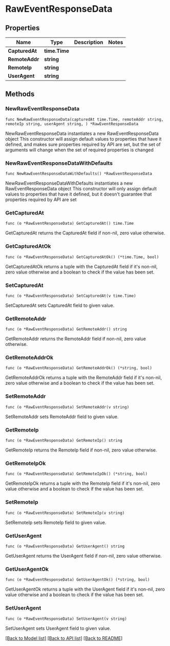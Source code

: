 # RawEventResponseData

## Properties

Name | Type | Description | Notes
------------ | ------------- | ------------- | -------------
**CapturedAt** | **time.Time** |  | 
**RemoteAddr** | **string** |  | 
**RemoteIp** | **string** |  | 
**UserAgent** | **string** |  | 

## Methods

### NewRawEventResponseData

`func NewRawEventResponseData(capturedAt time.Time, remoteAddr string, remoteIp string, userAgent string, ) *RawEventResponseData`

NewRawEventResponseData instantiates a new RawEventResponseData object
This constructor will assign default values to properties that have it defined,
and makes sure properties required by API are set, but the set of arguments
will change when the set of required properties is changed

### NewRawEventResponseDataWithDefaults

`func NewRawEventResponseDataWithDefaults() *RawEventResponseData`

NewRawEventResponseDataWithDefaults instantiates a new RawEventResponseData object
This constructor will only assign default values to properties that have it defined,
but it doesn't guarantee that properties required by API are set

### GetCapturedAt

`func (o *RawEventResponseData) GetCapturedAt() time.Time`

GetCapturedAt returns the CapturedAt field if non-nil, zero value otherwise.

### GetCapturedAtOk

`func (o *RawEventResponseData) GetCapturedAtOk() (*time.Time, bool)`

GetCapturedAtOk returns a tuple with the CapturedAt field if it's non-nil, zero value otherwise
and a boolean to check if the value has been set.

### SetCapturedAt

`func (o *RawEventResponseData) SetCapturedAt(v time.Time)`

SetCapturedAt sets CapturedAt field to given value.


### GetRemoteAddr

`func (o *RawEventResponseData) GetRemoteAddr() string`

GetRemoteAddr returns the RemoteAddr field if non-nil, zero value otherwise.

### GetRemoteAddrOk

`func (o *RawEventResponseData) GetRemoteAddrOk() (*string, bool)`

GetRemoteAddrOk returns a tuple with the RemoteAddr field if it's non-nil, zero value otherwise
and a boolean to check if the value has been set.

### SetRemoteAddr

`func (o *RawEventResponseData) SetRemoteAddr(v string)`

SetRemoteAddr sets RemoteAddr field to given value.


### GetRemoteIp

`func (o *RawEventResponseData) GetRemoteIp() string`

GetRemoteIp returns the RemoteIp field if non-nil, zero value otherwise.

### GetRemoteIpOk

`func (o *RawEventResponseData) GetRemoteIpOk() (*string, bool)`

GetRemoteIpOk returns a tuple with the RemoteIp field if it's non-nil, zero value otherwise
and a boolean to check if the value has been set.

### SetRemoteIp

`func (o *RawEventResponseData) SetRemoteIp(v string)`

SetRemoteIp sets RemoteIp field to given value.


### GetUserAgent

`func (o *RawEventResponseData) GetUserAgent() string`

GetUserAgent returns the UserAgent field if non-nil, zero value otherwise.

### GetUserAgentOk

`func (o *RawEventResponseData) GetUserAgentOk() (*string, bool)`

GetUserAgentOk returns a tuple with the UserAgent field if it's non-nil, zero value otherwise
and a boolean to check if the value has been set.

### SetUserAgent

`func (o *RawEventResponseData) SetUserAgent(v string)`

SetUserAgent sets UserAgent field to given value.



[[Back to Model list]](../README.md#documentation-for-models) [[Back to API list]](../README.md#documentation-for-api-endpoints) [[Back to README]](../README.md)


